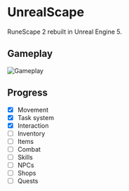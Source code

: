 # UnrealScape
RuneScape 2 rebuilt in Unreal Engine 5.

## Gameplay
![Gameplay](https://github.com/thomascswalker/UnrealScape/blob/8a86d816fd1ad8a2ce9265f5194f2c8d9b66793c/Resources/example.gif)
 
## Progress
- [x] Movement
- [x] Task system
- [x] Interaction
- [ ] Inventory
- [ ] Items
- [ ] Combat
- [ ] Skills
- [ ] NPCs
- [ ] Shops
- [ ] Quests
